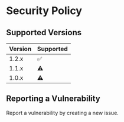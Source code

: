 # Security Policy

## Supported Versions

| Version | Supported          |
|---------|--------------------|
| 1.2.x   | :white_check_mark: |
| 1.1.x   | :warning:          |
| 1.0.x   | :warning:          |

## Reporting a Vulnerability

Report a vulnerability by creating a new issue.
